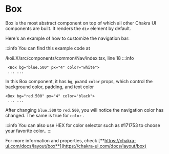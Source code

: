 # Box

Box is the most abstract component on top of which all other Chakra UI components are built. It renders the `div` element by default.

Here's an example of how to customize the navigation bar:

:::info
You can find this example code at &#x20;

/koii.X/src/components/common/Nav/index.tsx, line 18
:::info

```tsx
 <Box bg="blue.500" px="4" color="white">
 ... ...
```

In this Box component, it has `bg`, `px`and `color` props, which control the background color, padding, and text color

```tsx
<Box bg="red.500" px="4" color="black">
 ... ...
```

After changing `blue.500` to `red.500`, you will notice the navigation color has changed. The same is true for `color` .

:::info
You can also use HEX for color selector such as #171753 to choose your favorite color..
:::

For more information and properties, check [**https://chakra-ui.com/docs/layout/box**](https://chakra-ui.com/docs/layout/box)






